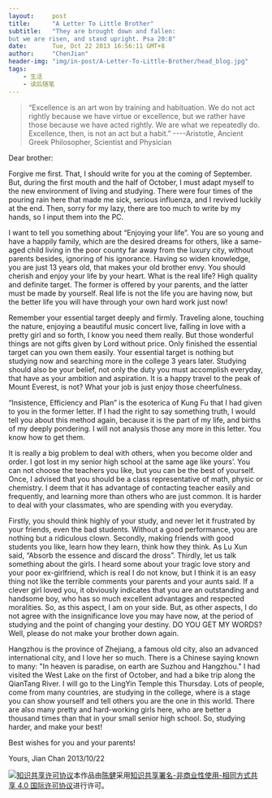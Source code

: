 ---layout:     posttitle:      "A Letter To Little Brother"subtitle:   "They are brought down and fallen:but we are risen, and stand upright. Psa 20:8"date:       Tue, Oct 22 2013 16:56:11 GMT+8author:     "ChenJian"header-img: "img/in-post/A-Letter-To-Little-Brother/head_blog.jpg"tags:    - 生活    - 读后随笔---> “Excellence is an art won by training and habituation. We do not act rightly because we have virtue or excellence, but we rather have those because we have acted rightly. We are what we repeatedly do. Excellence, then, is not an act but a habit.”>----Aristotle, Ancient Greek Philosopher, Scientist and PhysicianDear brother:Forgive me first. That, I should write for you at the coming of September. But, during the first mouth and the half of October, I must adapt myself to the new environment of living and studying. There were four times of the pouring rain here that made me sick, serious influenza, and I revived luckily at the end. Then, sorry for my lazy, there are too much to write by my hands, so I input them into the PC.I want to tell you something about “Enjoying your life”. You are so young and have a happily family, which are the desired dreams for others, like a same-aged child living in the poor county far away from the luxury city, without parents besides, ignoring of his ignorance. Having so widen knowledge, you are just 13 years old, that makes your old brother envy. You should cherish and enjoy your life by your heart. What is the real life? High quality and definite target. The former is offered by your parents, and the latter must be made by yourself. Real life is not the life you are having now, but the better life you will have through your own hard work just now!Remember your essential target deeply and firmly. Traveling alone, touching the nature, enjoying a beautiful music concert live, falling in love with a pretty girl and so forth, I know you need them really. But those wonderful things are not gifts given by Lord without price. Only finished the essential target can you own them easily. Your essential target is nothing but studying now and searching more in the college 3 years later. Studying should also be your belief, not only the duty you must accomplish everyday, that have as your ambition and aspiration. It is a happy travel to the peak of Mount Everest, is not? What your job is just enjoy those cheerfulness.“Insistence, Efficiency and Plan” is the esoterica of Kung Fu that I had given to you in the former letter. If I had the right to say something truth, I would tell you about this method again, because it is the part of my life, and births of my deeply pondering. I will not analysis those any more in this letter. You know how to get them.It is really a big problem to deal with others, when you become older and order. I got lost in my senior high school at the same age like yours’. You can not choose the teachers you like, but you can be the best of yourself. Once, I advised that you should be a class representative of math, physic or chemistry. I deem that it has advantage of contacting teacher easily and frequently, and learning more than others who are just common. It is harder to deal with your classmates, who are spending with you everyday.Firstly, you should think highly of your study, and never let it frustrated by your friends, even the bad students. Without a good performance, you are nothing but a ridiculous clown. Secondly, making friends with good students you like, learn how they learn, think how they think. As Lu Xun said, “Absorb the essence and discard the dross”. Thirdly, let us talk something about the girls. I heard some about your tragic love story and your poor ex-girlfriend, which is real I do not know, but I think it is an easy thing not like the terrible comments your parents and your aunts said. If a clever girl loved you, it obviously indicates that you are an outstanding and handsome boy, who has so much excellent advantages and respected moralities. So, as this aspect, I am on your side. But, as other aspects, I do not agree with the insignificance love you may have now, at the period of studying and the point of changing your destiny. DO YOU GET MY WORDS? Well, please do not make your brother down again.Hangzhou is the province of Zhejiang, a famous old city, also an advanced international city, and I love her so much. There is a Chinese saying known to many: "In heaven is paradise, on earth are Suzhou and Hangzhou." I had visited the West Lake on the first of October, and had a bike trip along the QianTang River. I will go to the LingYin Temple this Thursday. Lots of people, come from many countries, are studying in the college, where is a stage you can show yourself and tell others you are the one in this world. There are also many pretty and hard-working girls here, who are better a thousand times than that in your small senior high school. So, studying harder, and make your best!Best wishes for you and your parents!Yours,Jian Chan2013/10/22<a rel="license" href="http://creativecommons.org/licenses/by-nc-sa/4.0/"><img alt="知识共享许可协议" style="border-width:0" src="https://i.creativecommons.org/l/by-nc-sa/4.0/88x31.png" /></a>本作品由<a xmlns:cc="http://creativecommons.org/ns#" href="https://o-my-chenjian.com/2013/10/22/A-Letter-To-Little-Brother/" property="cc:attributionName" rel="cc:attributionURL">陈健</a>采用<a rel="license" href="http://creativecommons.org/licenses/by-nc-sa/4.0/">知识共享署名-非商业性使用-相同方式共享 4.0 国际许可协议</a>进行许可。